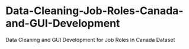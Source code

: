# Data-Cleaning-Job-Roles-Canada-and-GUI-Development
Data Cleaning and GUI Development for Job Roles in Canada Dataset
